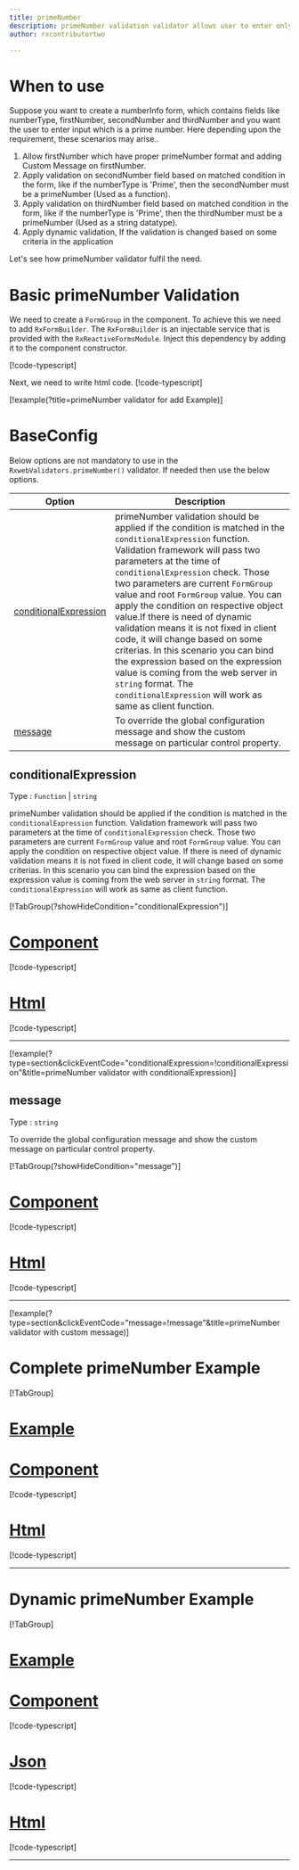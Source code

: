 ```yaml
---
title: primeNumber
description: primeNumber validation validator allows user to enter only the prime number.
author: rxcontributortwo

---
```

# When to use
Suppose you want to create a numberInfo form, which contains fields like numberType, firstNumber, secondNumber and thirdNumber and you want the user to enter input which is a prime number. Here depending upon the requirement, these scenarios may arise..
1. Allow firstNumber which have proper primeNumber format and adding Custom Message on firstNumber.
2. Apply validation on secondNumber field based on matched condition in the form, like if the numberType is 'Prime', then the secondNumber must be a primeNumber (Used as a function).
3. Apply validation on thirdNumber field based on matched condition in the form, like if the numberType is 'Prime', then the thirdNumber must be a primeNumber (Used as a string datatype).
4. Apply dynamic validation, If the validation is changed based on some criteria in the application

Let's see how primeNumber validator fulfil the need.

# Basic primeNumber Validation

We need to create a `FormGroup` in the component. To achieve this we need to add `RxFormBuilder`. The `RxFormBuilder` is an injectable service that is provided with the `RxReactiveFormsModule`. Inject this dependency by adding it to the component constructor.

[!code-typescript[](\assets\examples\reactive-form-validators\validators\primeNumber\add\prime-number-add.component.ts?type=section)]

Next, we need to write html code.
[!code-typescript[](\assets\examples\reactive-form-validators\validators\primeNumber\add\prime-number-add.component.html?type=section)]

[!example(?title=primeNumber validator for add Example)]
<app-primeNumber-add-validator></app-primeNumber-add-validator>

# BaseConfig
Below options are not mandatory to use in the `RxwebValidators.primeNumber()` validator. If needed then use the below options.

|Option | Description |
|--- | ---- |
|[conditionalExpression](#conditionalExpression) | primeNumber validation should be applied if the condition is matched in the `conditionalExpression` function. Validation framework will pass two parameters at the time of `conditionalExpression` check. Those two parameters are current `FormGroup` value and root `FormGroup` value. You can apply the condition on respective object value.If there is need of dynamic validation means it is not fixed in client code, it will change based on some criterias. In this scenario you can bind the expression based on the expression value is coming from the web server in `string` format. The `conditionalExpression` will work as same as client function. |
|[message](#message) | To override the global configuration message and show the custom message on particular control property. |

## conditionalExpression 
Type :  `Function`  |  `string` 

primeNumber validation should be applied if the condition is matched in the `conditionalExpression` function. Validation framework will pass two parameters at the time of `conditionalExpression` check. Those two parameters are current `FormGroup` value and root `FormGroup` value. You can apply the condition on respective object value.
If there is need of dynamic validation means it is not fixed in client code, it will change based on some criterias. In this scenario you can bind the expression based on the expression value is coming from the web server in `string` format. The `conditionalExpression` will work as same as client function.

[!TabGroup(?showHideCondition="conditionalExpression")]
# [Component](#tab\conditionalExpressionComponent)
[!code-typescript[](\assets\examples\reactive-form-validators\validators\primeNumber\conditionalExpression\prime-number-conditional-expressions.component.ts)]
# [Html](#tab\conditionalExpressionHtml)
[!code-typescript[](\assets\examples\reactive-form-validators\validators\primeNumber\conditionalExpression\prime-number-conditional-expressions.component.html)]
***

[!example(?type=section&clickEventCode="conditionalExpression=!conditionalExpression"&title=primeNumber validator with conditionalExpression)]
<app-primeNumber-conditionalExpression-validator></app-primeNumber-conditionalExpression-validator>

## message 
Type :  `string` 

To override the global configuration message and show the custom message on particular control property.

[!TabGroup(?showHideCondition="message")]
# [Component](#tab\messageComponent)
[!code-typescript[](\assets\examples\reactive-form-validators\validators\primeNumber\message\prime-number-message.component.ts)]
# [Html](#tab\messageHtml)
[!code-typescript[](\assets\examples\reactive-form-validators\validators\primeNumber\message\prime-number-message.component.html)]
***

[!example(?type=section&clickEventCode="message=!message"&title=primeNumber validator with custom message)]
<app-primeNumber-message-validator></app-primeNumber-message-validator>

# Complete primeNumber Example
[!TabGroup]
# [Example](#tab\completeexample)
<app-primeNumber-complete-validator></app-primeNumber-complete-validator>
# [Component](#tab\completecomponent)
[!code-typescript[](\assets\examples\reactive-form-validators\validators\primeNumber\complete\prime-number-complete.component.ts)]
# [Html](#tab\completehtml)
[!code-typescript[](\assets\examples\reactive-form-validators\validators\primeNumber\complete\prime-number-complete.component.html)]
***

# Dynamic primeNumber Example
[!TabGroup]
# [Example](#tab\dynamicexample)
<app-primeNumber-dynamic-validator></app-primeNumber-dynamic-validator>
# [Component](#tab\dynamiccomponent)
[!code-typescript[](\assets\examples\reactive-form-validators\validators\primeNumber\dynamic\prime-number-dynamic.component.ts)]
# [Json](#tab\dynamicjson)
[!code-typescript[](\assets\examples\reactive-form-validators\validators\primeNumber\dynamic\dynamic.json)]
# [Html](#tab\dynamichtml)
[!code-typescript[](\assets\examples\reactive-form-validators\validators\primeNumber\dynamic\prime-number-dynamic.component.html)]
***
